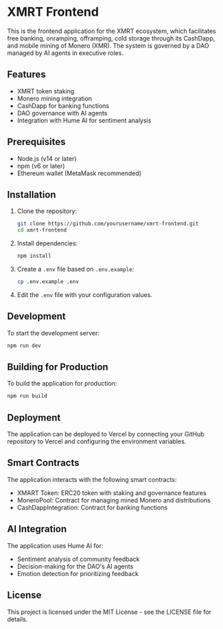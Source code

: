 # XMRT Frontend

This is the frontend application for the XMRT ecosystem, which facilitates free banking, onramping, offramping, cold storage through its CashDapp, and mobile mining of Monero (XMR). The system is governed by a DAO managed by AI agents in executive roles.

## Features

- XMRT token staking
- Monero mining integration
- CashDapp for banking functions
- DAO governance with AI agents
- Integration with Hume AI for sentiment analysis

## Prerequisites

- Node.js (v14 or later)
- npm (v6 or later)
- Ethereum wallet (MetaMask recommended)

## Installation

1. Clone the repository:
   ```bash
   git clone https://github.com/yourusername/xmrt-frontend.git
   cd xmrt-frontend
   ```

2. Install dependencies:
   ```bash
   npm install
   ```

3. Create a `.env` file based on `.env.example`:
   ```bash
   cp .env.example .env
   ```

4. Edit the `.env` file with your configuration values.

## Development

To start the development server:

```bash
npm run dev
```

## Building for Production

To build the application for production:

```bash
npm run build
```

## Deployment

The application can be deployed to Vercel by connecting your GitHub repository to Vercel and configuring the environment variables.

## Smart Contracts

The application interacts with the following smart contracts:

- XMART Token: ERC20 token with staking and governance features
- MoneroPool: Contract for managing mined Monero and distributions
- CashDappIntegration: Contract for banking functions

## AI Integration

The application uses Hume AI for:

- Sentiment analysis of community feedback
- Decision-making for the DAO's AI agents
- Emotion detection for prioritizing feedback

## License

This project is licensed under the MIT License - see the LICENSE file for details.

